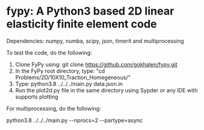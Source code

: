 # fypy: A Python3 based 2D linear elasticity finite element code

Dependencies: numpy, numba, scipy, json, timerit and multiprocessing

To test the code, do the following:

1) Clone FyPy using: git clone https://github.com/gokhalen/fypy.git
2) In the FyPy root directory, type: "cd Problems/2D/10X10_Traction_Homegeneous/"
3) Type: python3.8 ../../../main.py data.json.in
4) Run the plot2d.py file in the same directory using Sypder or any IDE with supports plotting

For multiprocessing, do the following:

python3.8 ../../../main.py --nprocs=2 --partype=async

